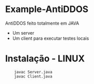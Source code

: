 # Example-AntiDDOS
AntiDDOS feito totalmente em JAVA
- Um server 
- Um client para executar testes locais

# Instalação - LINUX 

``` sudo apt-get install openjdk-8-headless
    javac Server.java
    javac Client.java
    
